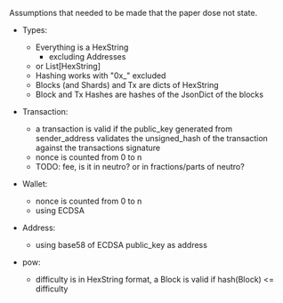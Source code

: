 Assumptions that needed to be made that the paper dose not state.
- Types:
	- Everything is a HexString
		- excluding Addresses
	- or List[HexString]
	- Hashing works with "0x_" excluded
	- Blocks (and Shards) and Tx are dicts of HexString
	- Block and Tx Hashes are hashes of the JsonDict of the blocks

- Transaction:
	- a transaction is valid if the public_key generated from sender_address validates the unsigned_hash of the transaction against the transactions signature
	- nonce is counted from 0 to n
	- TODO: fee, is it in neutro? or in fractions/parts of neutro?

- Wallet:
	- nonce is counted from 0 to n
	- using ECDSA 

- Address:
	- using base58 of ECDSA public_key as address

- pow:
	- difficulty is in HexString format, a Block is valid if hash(Block) <= difficulty